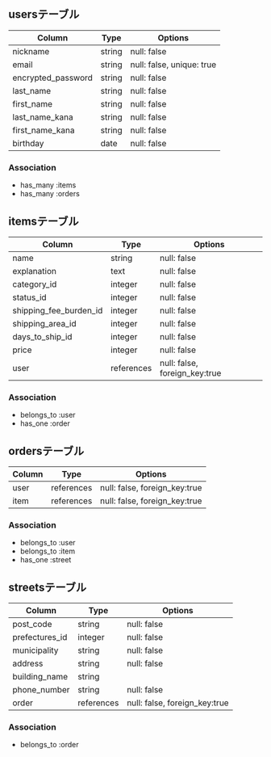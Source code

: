 ## usersテーブル

| Column             | Type       | Options                        |
| ------------------ | ---------- | ------------------------------ |
| nickname           | string     | null: false                    |
| email              | string     | null: false, unique: true      |
| encrypted_password | string     | null: false                    |
| last_name          | string     | null: false                    |
| first_name         | string     | null: false                    |
| last_name_kana     | string     | null: false                    |
| first_name_kana    | string     | null: false                    |
| birthday           | date       | null: false                    |


### Association

- has_many :items
- has_many :orders
<!-- - has_many :purchases -->




## itemsテーブル

| Column                                | Type       | Options                        |
| ------------------------------------- | ---------- | ------------------------------ |
| name                                  | string     | null: false                    |
| explanation                           | text       | null: false                    |
| category_id                           | integer    | null: false                    |
| status_id                             | integer    | null: false                    |
| shipping_fee_burden_id                | integer    | null: false                    |
| shipping_area_id                      | integer    | null: false                    |
| days_to_ship_id                       | integer    | null: false                    |
| price                                 | integer    | null: false                    |
| user                                  | references | null: false, foreign_key:true  |


### Association

- belongs_to :user
- has_one :order
<!-- - has_one :purchase -->



## ordersテーブル
<!-- ※変更 -->

| Column               | Type       | Options                        |
| -------------------- | ---------- | ------------------------------ |
| user                 | references | null: false, foreign_key:true  |
| item                 | references | null: false, foreign_key:true  |


### Association

- belongs_to :user
- belongs_to :item
- has_one :street
<!-- - has_one :street address -->


## streetsテーブル

| Column                          | Type       | Options                        |
| ------------------------------- | ---------- | ------------------------------ |
| post_code                       | string     | null: false                    |
| prefectures_id                  | integer    | null: false                    |
| municipality                    | string     | null: false                    |
| address                         | string     | null: false                    |
| building_name                   | string     |                                |
| phone_number                    | string     | null: false                    |
| order                           | references | null: false, foreign_key:true  |
<!-- purchase -->

### Association

- belongs_to :order
<!-- - belongs_to :purchase -->
